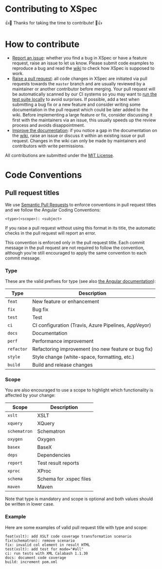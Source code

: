 # Contributing to XSpec

:+1::tada: Thanks for taking the time to contribute! :tada::+1:

# How to contribute

- [Report an issue](https://github.com/xspec/xspec/issues/new): whether you find a bug in XSpec or have a feature request, raise an issue to let us know. Please submit code examples to reproduce a bug and read the [wiki](https://github.com/xspec/xspec/wiki) to check how XSpec is supposed to work.  
- [Raise a pull request](https://github.com/xspec/xspec/pulls): all code changes in XSpec are initiated via pull requests towards the `master` branch and are usually reviewed by a maintainer or another contributor before merging. Your pull request will be automatically scanned by our CI systems so you may want to [run the test suite locally](https://github.com/xspec/xspec/wiki/How-to-Run-the-Test-Suite-Locally) to avoid surprises. If possible, add a test when submitting a bug fix or a new feature and consider writing some documentation in the pull request which could be later added to the wiki. Before implementing a large feature or fix, consider discussing it first with the maintainers via an issue, this usually speeds up the review process and avoids disappointment. 
- [Improve the documentation](https://github.com/xspec/xspec/wiki): if you notice a gap in the documentation on the [wiki](https://github.com/xspec/xspec/wiki), raise an issue or discuss it within an existing issue or pull request. Changes in the wiki can only be made by maintainers and contributors with write permissions. 

All contributions are submitted under the [MIT License](https://github.com/xspec/xspec/blob/master/LICENSE).

# Code Conventions 

## Pull request titles

We use [Semantic Pull Requests](https://probot.github.io/apps/semantic-pull-requests/) to enforce conventions in pull request titles and we follow the Angular Coding Conventions:

`<type>(<scope>): <subject>`

If you raise a pull request without using this format in its title, the automatic checks in the pull request will report an error.

This convention is enforced only in the pull request title. Each commit message in the pull request are not required to follow the convention, although you're still encouraged to apply the same convention to each commit message.

### Type

These are the valid prefixes for type (see also [the Angular documentation](https://github.com/angular/angular/blob/master/CONTRIBUTING.md#type)):

| Type | Description |
| --- | --- |
| `feat` | New feature or enhancement | 
| `fix` | Bug fix | 
| `test` | Test | 
| `ci` | CI configuration (Travis, Azure Pipelines, AppVeyor) | 
| `docs` | Documentation | 
| `perf` | Performance improvement | 
| `refactor` | Refactoring improvement (no new feature or bug fix) | 
| `style` | Style change (white-space, formatting, etc.) | 
| `build` | Build and release changes | 

### Scope

You are also encouraged to use a scope to highlight which functionality is affected by your change:  

| Scope | Description |
| --- | --- |
| `xslt` | XSLT | 
| `xquery` | XQuery | 
| `schematron` | Schematron | 
| `oxygen` | Oxygen | 
| `basex` | BaseX | 
| `deps` | Dependencies | 
| `report` | Test result reports | 
| `xproc` | XProc | 
| `schema` | Schema for .xspec files | 
| `maven` | Maven |

Note that type is mandatory and scope is optional and both values should be written in lower case.

### Example

Here are some examples of valid pull request title with type and scope:

```
feat(xslt): add XSLT code coverage transformation scenario
fix(schematron): remove scenario
fix: invalid col element in result HTML
test(xslt): add test for mode="#all"
ci: run tests with XML Calabash 1.1.30 
docs: document code coverage
build: increment pom.xml
```
